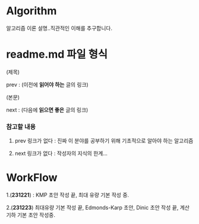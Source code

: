 # Algorithm #

알고리즘 이론 설명..직관적인 이해를 추구합니다.

# readme.md 파일 형식 #

(제목)

prev : (이전에 **읽어야 하는** 글의 링크)

(본문)

next : (다음에 **읽으면 좋은** 글의 링크)

### 참고할 내용 ###

1. prev 링크가 없다 :  진짜 이 분야를 공부하기 위해 기초적으로 알아야 하는 알고리즘

2. next 링크가 없다 : 작성자의 지식의 한계...

# WorkFlow #
1.(**231221**) : KMP 초안 작성 끝,  최대 유량 기본 작성 중. 

2.(**231223**) 최대유량 기본 작성 끝, Edmonds-Karp 초안, Dinic 초안 작성 끝, 계산기하 기본 초안 작성중.
